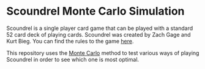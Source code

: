 # Scoundrel Monte Carlo Simulation

Scoundrel is a single player card game that can be played with a standard 52 card deck of playing cards.
Scoundrel was created by Zach Gage and Kurt Bieg. You can find the rules to the game [here](http://www.stfj.net/art/2011/Scoundrel.pdf).

This repository uses the [Monte Carlo](https://en.wikipedia.org/wiki/Monte_Carlo_method) method to test various ways of playing Scoundrel in
order to see which one is most optimal.
